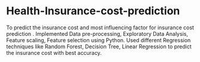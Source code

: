 # Health-Insurance-cost-prediction
 To predict the insurance cost and most influencing factor for insurance cost prediction . Implemented Data pre-processing, Exploratory Data Analysis, Feature scaling, Feature selection using Python. Used different Regression techniques like Random Forest, Decision Tree, Linear Regression to predict the insurance cost with best accuracy.
